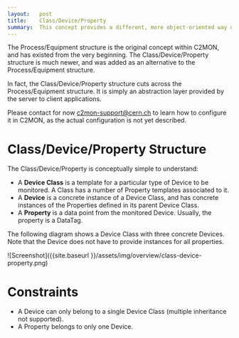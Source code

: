 ```yaml
---
layout:   post
title:    Class/Device/Property
summary:  This concept provides a different, more object-oriented way of structuring monitoring data coming from C2MON DAQs.
---
```


The Process/Equipment structure is the original concept within C2MON, and has existed from the very beginning.
The Class/Device/Property structure is much newer, and was added as an alternative to the Process/Equipment structure.

In fact, the Class/Device/Property structure cuts across the Process/Equipment structure.
It is simply an abstraction layer provided by the server to client applications.

Please contact for now [c2mon-support@cern.ch](mailto:c2mon-support@cern.ch) to learn how to configure it in C2MON, as the actual configuration is not yet described.


# Class/Device/Property Structure

The Class/Device/Property is conceptually simple to understand:

* A **Device Class** is a template for a particular type of Device to be monitored. A Class has a number of Property templates associated to it.
* A **Device** is a concrete instance of a Device Class, and has concrete instances of the Properties defined in its parent Device Class.
* A **Property** is a data point from the monitored Device. Usually, the property is a DataTag.

The following diagram shows a Device Class with three concrete Devices. Note that the Device does not have to provide instances for all properties.

![Screenshot]({{site.baseurl }}/assets/img/overview/class-device-property.png)


# Constraints

* A Device can only belong to a single Device Class (multiple inheritance not supported).
* A Property belongs to only one Device.
